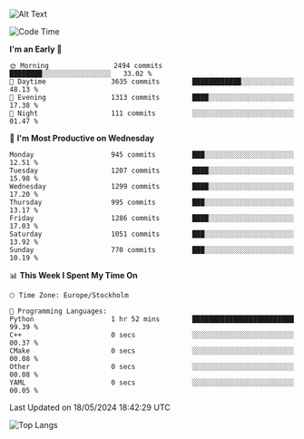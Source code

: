 ![Alt Text](https://media.tenor.com/3Gehha8RO-sAAAAC/goose-dance.gif)

<!--START_SECTION:waka-->
![Code Time](http://img.shields.io/badge/Code%20Time-155%20hrs%2054%20mins-blue)

**I'm an Early 🐤** 

```text
🌞 Morning                2494 commits        ████████░░░░░░░░░░░░░░░░░   33.02 % 
🌆 Daytime                3635 commits        ████████████░░░░░░░░░░░░░   48.13 % 
🌃 Evening                1313 commits        ████░░░░░░░░░░░░░░░░░░░░░   17.38 % 
🌙 Night                  111 commits         ░░░░░░░░░░░░░░░░░░░░░░░░░   01.47 % 
```
📅 **I'm Most Productive on Wednesday** 

```text
Monday                   945 commits         ███░░░░░░░░░░░░░░░░░░░░░░   12.51 % 
Tuesday                  1207 commits        ████░░░░░░░░░░░░░░░░░░░░░   15.98 % 
Wednesday                1299 commits        ████░░░░░░░░░░░░░░░░░░░░░   17.20 % 
Thursday                 995 commits         ███░░░░░░░░░░░░░░░░░░░░░░   13.17 % 
Friday                   1286 commits        ████░░░░░░░░░░░░░░░░░░░░░   17.03 % 
Saturday                 1051 commits        ███░░░░░░░░░░░░░░░░░░░░░░   13.92 % 
Sunday                   770 commits         ███░░░░░░░░░░░░░░░░░░░░░░   10.19 % 
```


📊 **This Week I Spent My Time On** 

```text
🕑︎ Time Zone: Europe/Stockholm

💬 Programming Languages: 
Python                   1 hr 52 mins        █████████████████████████   99.39 % 
C++                      0 secs              ░░░░░░░░░░░░░░░░░░░░░░░░░   00.37 % 
CMake                    0 secs              ░░░░░░░░░░░░░░░░░░░░░░░░░   00.08 % 
Other                    0 secs              ░░░░░░░░░░░░░░░░░░░░░░░░░   00.08 % 
YAML                     0 secs              ░░░░░░░░░░░░░░░░░░░░░░░░░   00.05 % 
```


 Last Updated on 18/05/2024 18:42:29 UTC
<!--END_SECTION:waka-->

![Top Langs](https://github-readme-stats-rose-phi.vercel.app/api/top-langs/?username=jxncted\&layout=compact&hide=c,assembly,jupyter%20notebook)
